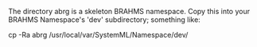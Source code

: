 The directory abrg is a skeleton BRAHMS namespace. Copy this into
your BRAHMS Namespace's 'dev' subdirectory; something like:

cp -Ra abrg /usr/local/var/SystemML/Namespace/dev/
